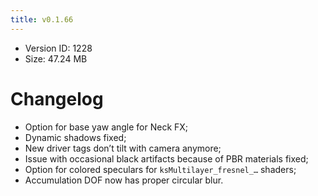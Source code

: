 ```yaml
---
title: v0.1.66
---
```


*   Version ID: 1228
*   Size: 47.24 MB

# Changelog

*   Option for base yaw angle for Neck FX;
*   Dynamic shadows fixed;
*   New driver tags don’t tilt with camera anymore;
*   Issue with occasional black artifacts because of PBR materials fixed;
*   Option for colored speculars for `ksMultilayer_fresnel_…` shaders;
*   Accumulation DOF now has proper circular blur.
